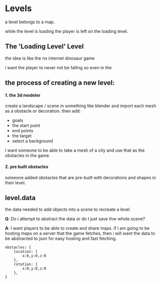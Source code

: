 # Levels

a level belongs to a map.

while the level is loading the player is left on the loading level.



## The 'Loading Level' Level

the idea is like the no internet dinosaur game

i want the player to never not be falling so even in the 

## the process of creating a new level:

#### 1. the 3d modeler
create a landscape / scene in something like blender and import each mesh as a obstacle or decoration.
then add: 
- goals
- the start point 
- end points
- the target
- select a background

I want someone to be able to take a mesh of a city and use that as the obstacles in the game.

#### 2. pre built obstacles

someone added obstacles that are pre-built with decorations and shapes in their level.


## level.data

the data needed to add objects into a scene to recreate a level.

**Q**: Do i attempt to abstract the data or do I just save thw whole scene?

**A**: I want players to be able to create and share maps. if i am going to be hosting maps on a server that the game fetches, then i will want the data to be abstracted to json for easy hosting and fast fetching.


```
obstacles: {
    location: {
        x:0,y:0,z:0
    },
    rotation: {
        x:0,y:0,z:0
    },
}
```


